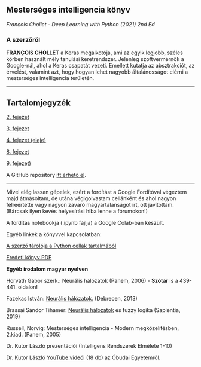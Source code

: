 ## Mesterséges intelligencia könyv
*François Chollet - Deep Learning with Python (2021) 2nd Ed*

### A szerzőről

**FRANÇOIS CHOLLET** a Keras megalkotója, ami az egyik legjobb, széles körben használt mély tanulási keretrendszer. Jelenleg szoftvermérnök a Google-nál, ahol a Keras csapatát vezeti. Emellett kutatja az absztrakciót, az érvelést, valamint azt, hogy hogyan lehet nagyobb általánosságot elérni a mesterséges intelligencia területén.

---

## Tartalomjegyzék
[2. fejezet](chapter02.md)

[3. fejezet](chapter03.md)

[4. fejezet (eleje)](chapter04.md)

[8. fejezet](chapter08.md)

[9. fejezet)](chapter09.md)

A GitHub repository [itt érhető el](https://github.com/nagys5/Deep-Learning-with-Python-HUN/tree/main).

---

Mivel elég lassan gépelek, ezért a fordítást a Google Fordítóval végeztem majd átmásoltam, de utána végigolvastam cellánként és ahol nagyon félreértette vagy nagyon zavaró magyartalanságot írt, ott javítottam. (Bárcsak ilyen kevés helyesírási hiba lenne a fórumokon!) 

A fordítás notebookja (.ipynb fájlja) a Google Colab-ban készült. 

Egyéb linkek a könyvvel kapcsolatban:

[A szerző tárolója a Python cellák tartalmából](https://github.com/fchollet/deep-learning-with-python-notebooks)

[Eredeti könyv PDF](https://sourestdeeds.github.io/pdf/Deep%20Learning%20with%20Python.pdf)

**Egyéb irodalom magyar nyelven**

Horváth Gábor szerk.: Neurális hálózatok (Panem, 2006) - **Szótár** is a 439-441. oldalon!

Fazekas István: [Neurális hálózatok.](https://gyires.inf.unideb.hu/GyBITT/19/Neuralis_halozatok_v8.pdf) (Debrecen, 2013)

Brassai Sándor Tihamér: [Neurális hálózatok](http://real.mtak.hu/122603/1/BrassaiSandor_Neuralis%20halozatok_REAL.pdf) és fuzzy logika (Sapientia, 2019)

Russell, Norvig: Mesterséges intelligencia - Modern megközelítésben, 2.kiad. (Panem, 2005)

Dr. Kutor László prezentációi (Intelligens Rendszerek Elmélete 1-10)

Dr. Kutor László [YouTube videói](https://www.youtube.com/playlist?list=PLSBcNSXgMqrfme530QKqLGJBqt8HN0sCd) (18 db) az Óbudai Egyetemről.
